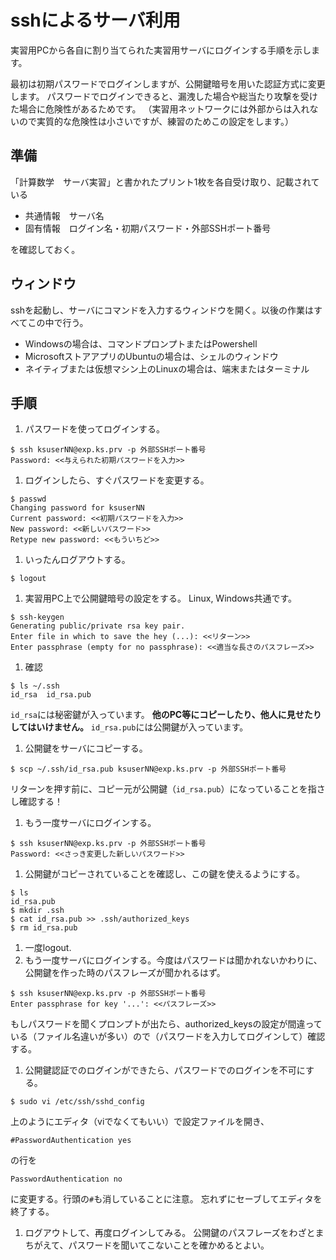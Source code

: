 # sshによるサーバ利用

実習用PCから各自に割り当てられた実習用サーバにログインする手順を示します。

最初は初期パスワードでログインしますが、公開鍵暗号を用いた認証方式に変更します。
パスワードでログインできると、漏洩した場合や総当たり攻撃を受けた場合に危険性があるためです。
（実習用ネットワークには外部からは入れないので実質的な危険性は小さいですが、練習のためこの設定をします。）

## 準備
「計算数学　サーバ実習」と書かれたプリント1枚を各自受け取り、記載されている
* 共通情報　サーバ名
* 固有情報　ログイン名・初期パスワード・外部SSHポート番号

を確認しておく。

## ウィンドウ
sshを起動し、サーバにコマンドを入力するウィンドウを開く。以後の作業はすべてこの中で行う。
* Windowsの場合は、コマンドプロンプトまたはPowershell
* MicrosoftストアアプリのUbuntuの場合は、シェルのウィンドウ
* ネイティブまたは仮想マシン上のLinuxの場合は、端末またはターミナル

## 手順
1. パスワードを使ってログインする。
```
$ ssh ksuserNN@exp.ks.prv -p 外部SSHポート番号
Password: <<与えられた初期パスワードを入力>>
```
1. ログインしたら、すぐパスワードを変更する。
```
$ passwd
Changing password for ksuserNN
Current password: <<初期パスワードを入力>>
New password: <<新しいパスワード>>
Retype new password: <<もういちど>>
```
1. いったんログアウトする。
```
$ logout
```
1. 実習用PC上で公開鍵暗号の設定をする。
Linux, Windows共通です。
```
$ ssh-keygen
Generating public/private rsa key pair.
Enter file in which to save the hey (...): <<リターン>>
Enter passphrase (empty for no passphrase): <<適当な長さのパスフレーズ>>
```
1. 確認
```
$ ls ~/.ssh
id_rsa  id_rsa.pub
```
`id_rsa`には秘密鍵が入っています。
__他のPC等にコピーしたり、他人に見せたりしてはいけません。__
`id_rsa.pub`には公開鍵が入っています。
1. 公開鍵をサーバにコピーする。
```
$ scp ~/.ssh/id_rsa.pub ksuserNN@exp.ks.prv -p 外部SSHポート番号
```
リターンを押す前に、コピー元が公開鍵（`id_rsa.pub`）になっていることを指さし確認する！
1. もう一度サーバにログインする。
```
$ ssh ksuserNN@exp.ks.prv -p 外部SSHポート番号
Password: <<さっき変更した新しいパスワード>>
```
1. 公開鍵がコピーされていることを確認し、この鍵を使えるようにする。
```
$ ls
id_rsa.pub
$ mkdir .ssh
$ cat id_rsa.pub >> .ssh/authorized_keys
$ rm id_rsa.pub
```
1. 一度logout.
1. もう一度サーバにログインする。今度はパスワードは聞かれないかわりに、公開鍵を作った時のパスフレーズが聞かれるはず。
```
$ ssh ksuserNN@exp.ks.prv -p 外部SSHポート番号
Enter passphrase for key '...': <<パスフレーズ>>
```
もしパスワードを聞くプロンプトが出たら、authorized_keysの設定が間違っている（ファイル名違いが多い）ので（パスワードを入力してログインして）確認する。
1. 公開鍵認証でのログインができたら、パスワードでのログインを不可にする。
```
$ sudo vi /etc/ssh/sshd_config
```
上のようにエディタ（viでなくてもいい）で設定ファイルを開き、
```
#PasswordAuthentication yes
```
の行を
```
PasswordAuthentication no
```
に変更する。行頭の`#`も消していることに注意。
忘れずにセーブしてエディタを終了する。
1. ログアウトして、再度ログインしてみる。
公開鍵のパスフレーズをわざとまちがえて、パスワードを聞いてこないことを確かめるとよい。
